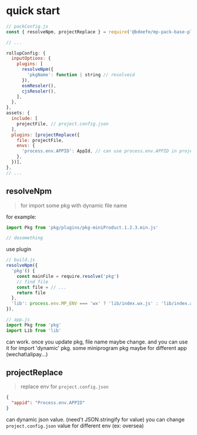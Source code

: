 # quick start

```js
// packConfig.js
const { resolveNpm, projectReplace } = require('@bdeefe/mp-pack-base-plugins');

// ...

rollupConfig: {
  inputOptions: {
    plugins: [
      resolveNpm({
        'pkgName': function | string // resolveid
      }),
      esmResoler(),
      cjsResoler(),
    ],
  },
},
assets: {
  include: [
    projectFile, // project.config.json
  ],
  plugins: [projectReplace({
    file: projectFile,
    envs: {
      'process.env.APPID': AppId, // can use process.env.APPID in project.config.json
    },
  })],
},
// ...
```

## resolveNpm

> for import some pkg with dynamic file name

for example:

```js
import Pkg from 'pkg/plugins/pkg-miniProduct.1.2.3.min.js'

// dosomething
```

use plugin

```js
// build.js
resolveNpm({
  'pkg'() {
    const mainFile = require.resolve('pkg')
    // find file
    const file = // ...
    return file
  },
  'lib': process.env.MP_ENV === 'wx' ? 'lib/index.wx.js' : 'lib/index.alipay.js'
}),

// app.js
import Pkg from 'pkg'
import Lib from 'lib'

```

can work. once you update pkg, file name maybe change.
and you can use it for import 'dynamic' pkg. some miniprogram pkg maybe for different app (wechat\alipay...)

## projectReplace

> replace env for `project.config.json`

```json
{
  "appid": "Process.env.APPID"
}
```

can dynamic json value. (need't JSON.stringify for value)
you can change `project.config.json` value for different env (ex: oversea)

